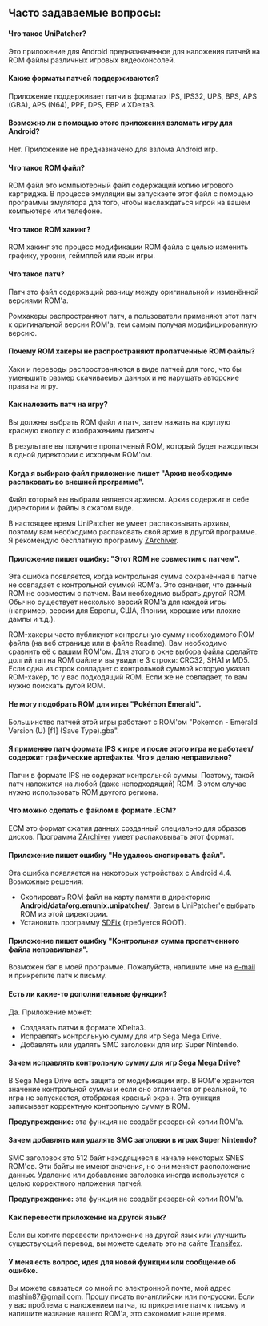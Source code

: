 ## Часто задаваемые вопросы:

#### Что такое UniPatcher?

Это приложение для Android предназначенное для наложения патчей на ROM файлы различных игровых видеоконсолей.

#### Какие форматы патчей поддерживаются?

Приложение поддерживает патчи в форматах IPS, IPS32, UPS, BPS, APS (GBA), APS (N64), PPF, DPS, EBP и XDelta3.

#### Возможно ли с помощью этого приложения взломать игру для Android?

Нет. Приложение не предназначено для взлома Android игр.

#### Что такое ROM файл?

ROM файл это компьютерный файл содержащий копию игрового картриджа. В процессе эмуляции вы запускаете этот файл с помощью программы эмулятора для того, чтобы наслаждаться игрой на вашем компьютере или телефоне.

#### Что такое ROM хакинг?

ROM хакинг это процесс модификации ROM файла с целью изменить графику, уровни, геймплей или язык игры.

#### Что такое патч?

Патч это файл содержащий разницу между оригинальной и изменённой версиями ROM'а.

Ромхакеры распространяют патч, а пользователи применяют этот патч к оригинальной версии ROM'а, тем самым получая модифицированную версию.

#### Почему ROM хакеры не распространяют пропатченные ROM файлы?

Хаки и переводы распространяются в виде патчей для того, что бы уменьшить размер скачиваемых данных и не нарушать авторские права на игру.

#### Как наложить патч на игру?

Вы должны выбрать ROM файл и патч, затем нажать на круглую красную кнопку с изображением дискеты

В результате вы получите пропатченый ROM, который будет находиться в одной директории с исходным ROM'ом.

#### Когда я выбираю файл приложение пишет "Архив необходимо распаковать во внешней программе".

Файл который вы выбрали является архивом. Архив содержит в себе директории и файлы в сжатом виде.

В настоящее время UniPatcher не умеет распаковывать архивы, поэтому вам необходимо распаковать свой архив в другой программе. Я рекомендую бесплатную программу [ZArchiver](https://play.google.com/store/apps/details?id=ru.zdevs.zarchiver).

#### Приложение пишет ошибку: "Этот ROM не совместим с патчем".

Эта ошибка появляется, когда контрольная сумма сохранённая в патче не совпадает с контрольной суммой ROM'а. Это означает, что данный ROM не совместим с патчем. Вам необходимо выбрать другой ROM. Обычно существует несколько версий ROM'а для каждой игры (например, версии для Европы, США, Японии, хорошие или плохие дампы и т.д.).

ROM-хакеры часто публикуют контрольную сумму необходимого ROM файла (на веб странице или в файле Readme). Вам необходимо сравнить её с вашим ROM'ом. Для этого в окне выбора файла сделайте долгий тап на ROM файле и вы увидите 3 строки: CRC32, SHA1 и MD5. Если одна из строк совпадает с контрольной суммой которую указал ROM-хакер, то у вас подходящий ROM. Если же не совпадает, то вам нужно поискать дугой ROM.

#### Не могу подобрать ROM для игры "Pokémon Emerald".

Большинство патчей этой игры работают с ROM'ом "Pokemon - Emerald Version (U) \[f1\] (Save Type).gba".

#### Я применяю патч формата IPS к игре и после этого игра не работает/содержит графические артефакты. Что я делаю неправильно?

Патчи в формате IPS не содержат контрольной суммы. Поэтому, такой патч наложится на любой (даже неподходящий) ROM. В этом случае нужно использовать ROM другого региона.

#### Что можно сделать с файлом в формате .ECM?

ECM это формат сжатия данных созданный специально для образов дисков. Программа [ZArchiver](https://play.google.com/store/apps/details?id=ru.zdevs.zarchiver) умеет распаковывать этот формат.

#### Приложение пишет ошибку "Не удалось скопировать файл".

Эта ошибка появляется на некоторых устройствах с Android 4.4. Возможные решения:

- Скопировать ROM файл на карту памяти в директорию **Android/data/org.emunix.unipatcher/**. Затем в UniPatcher'е выбрать ROM из этой директории.
- Установить программу [SDFix](https://play.google.com/store/apps/details?id=nextapp.sdfix) (требуется ROOT).

#### Приложение пишет ошибку "Контрольная сумма пропатченного файла неправильная".

Возможен баг в моей программе. Пожалуйста, напишите мне на [e-mail](mailto:mashin87@gmail.com) и прикрепите патч к письму.

#### Есть ли какие-то дополнительные функции?

Да. Приложение может:

- Создавать патчи в формате XDelta3.
- Исправлять контрольную сумму для игр Sega Mega Drive.
- Добавлять или удалять SMC заголовки для игр Super Nintendo.

#### Зачем исправлять контрольную сумму для игр Sega Mega Drive?

В Sega Mega Drive есть защита от модификации игр. В ROM'е хранится значение контрольной суммы и если оно отличается от реальной, то игра не запускается, отображая красный экран. Эта функция записывает корректную контрольную сумму в ROM.

**Предупреждение:** эта функция не создаёт резервной копии ROM'а.

#### Зачем добавлять или удалять SMC заголовки в играх Super Nintendo?

SMC заголовок это 512 байт находящиеся в начале некоторых SNES ROM'ов. Эти байты не имеют значения, но они меняют расположение данных. Удаление или добавление заголовка иногда используется с целью корректного наложения патчей.

**Предупреждение:** эта функция не создаёт резервной копии ROM'а.

#### Как перевести приложение на другой язык?

Если вы хотите перевести приложение на другой язык или улучшить существующий перевод, вы можете сделать это на сайте [Transifex](https://www.transifex.com/unipatcher/unipatcher/dashboard/).

#### У меня есть вопрос, идея для новой функции или сообщение об ошибке.

Вы можете связаться со мной по электронной почте, мой адрес <mashin87@gmail.com>. Прошу писать по-английски или по-русски. Если у вас проблема с наложением патча, то прикрепите патч к письму и напишите название вашего ROM'а, это сэкономит наше время.